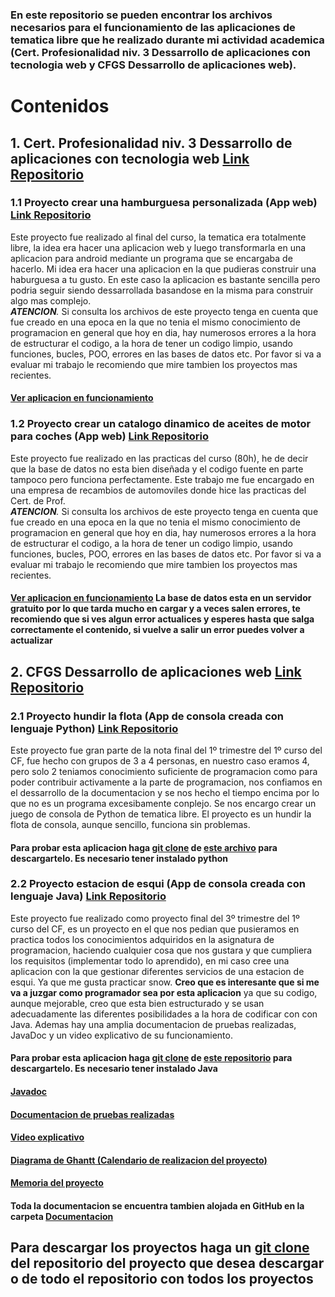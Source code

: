 ### En este repositorio se pueden encontrar los archivos necesarios para el funcionamiento de las aplicaciones de tematica libre que he realizado durante mi actividad academica (Cert. Profesionalidad niv. 3 Dessarrollo de aplicaciones con tecnologia web y CFGS Dessarrollo de aplicaciones web).

# Contenidos

## 1. Cert. Profesionalidad niv. 3 Dessarrollo de aplicaciones con tecnologia web [Link Repositorio](https://github.com/yannickbf/proyectos_libres_cursos/tree/master/Proyectos_realizados_en_cert_prof_niv3_Dessarrollo_de_aplicaciones_con_tecnologia_web)

### 1.1 Proyecto crear una hamburguesa personalizada (App web) [Link Repositorio](https://github.com/yannickbf/proyectos_libres_cursos/tree/master/Proyectos_realizados_en_cert_prof_niv3_Dessarrollo_de_aplicaciones_con_tecnologia_web/projecte_hamburguesa_(app_web))
Este proyecto fue realizado al final del curso, la tematica era totalmente libre, la idea era hacer una aplicacion web y luego transformarla en una aplicacion para android mediante un programa que se encargaba de hacerlo. Mi idea era hacer una aplicacion en la que pudieras construir una haburguesa a tu gusto. En este caso la aplicacion es bastante sencilla pero podria seguir siendo dessarrollada basandose en la misma para construir algo mas complejo.    
*__ATENCION__.* Si consulta los archivos de este proyecto tenga en cuenta que fue creado en una epoca en la que no tenia el mismo conocimiento de programacion en general que hoy en dia, hay numerosos errores a la hora de estructurar el codigo, a la hora de tener un codigo limpio, usando funciones, bucles, POO, errores en las bases de datos etc. Por favor si va a evaluar mi trabajo le recomiendo que mire tambien los proyectos mas recientes.
#### [Ver aplicacion en funcionamiento](https://triangulate-minimum.000webhostapp.com/projecte_hamburguesa_(app_web)/app.php)
  
### 1.2 Proyecto crear un catalogo dinamico de aceites de motor para coches (App web) [Link Repositorio](https://github.com/yannickbf/proyectos_libres_cursos/tree/master/Proyectos_realizados_en_cert_prof_niv3_Dessarrollo_de_aplicaciones_con_tecnologia_web/proyecto_aceites_(app_web))
Este proyecto fue realizado en las practicas del curso (80h), he de decir que la base de datos no esta bien diseñada y el codigo fuente en parte tampoco pero funciona perfectamente. Este trabajo me fue encargado en una empresa de recambios de automoviles donde hice las practicas del Cert. de Prof.   
*__ATENCION__.* Si consulta los archivos de este proyecto tenga en cuenta que fue creado en una epoca en la que no tenia el mismo conocimiento de programacion en general que hoy en dia, hay numerosos errores a la hora de estructurar el codigo, a la hora de tener un codigo limpio, usando funciones, bucles, POO, errores en las bases de datos etc. Por favor si va a evaluar mi trabajo le recomiendo que mire tambien los proyectos mas recientes.
#### [Ver aplicacion en funcionamiento](https://triangulate-minimum.000webhostapp.com/proyecto_aceites_(app_web)/lista_aceites.php) La base de datos esta en un servidor gratuito por lo que tarda mucho en cargar y a veces salen errores, te recomiendo que si ves algun error actualices y esperes hasta que salga correctamente el contenido, si vuelve a salir un error puedes volver a actualizar
  
 ## 2. CFGS Dessarrollo de aplicaciones web [Link Repositorio](https://github.com/yannickbf/proyectos_libres_cursos/tree/master/Proyectos_realizados_en_DAW_(CFGS_Desarrollo_de_aplicaciones_web))
 
 ### 2.1 Proyecto hundir la flota (App de consola creada con lenguaje Python) [Link Repositorio](https://github.com/yannickbf/proyectos_libres_cursos/tree/master/Proyectos_realizados_en_DAW_(CFGS_Desarrollo_de_aplicaciones_web)/Proyecto_en_grupo_hundir_la_flota_(app_consola_pyton))
 Este proyecto fue gran parte de la nota final del 1º trimestre del 1º curso del CF, fue hecho con grupos de 3 a 4 personas, en nuestro caso eramos 4, pero solo 2 teniamos conocimiento suficiente de programacion como para poder contribuir activamente a la parte de programacion, nos confiamos en el dessarrollo de la documentacion y se nos hecho el tiempo encima por lo que no es un programa excesibamente conplejo. Se nos encargo crear un juego de consola de Python de tematica libre. El proyecto es un hundir la flota de consola, aunque sencillo, funciona sin problemas.
#### Para probar esta aplicacion haga [git clone](https://git-scm.com/book/es/v2/Fundamentos-de-Git-Obteniendo-un-repositorio-Git) de [este archivo](https://github.com/yannickbf/proyectos_libres_cursos/blob/master/Proyectos_realizados_en_DAW_(CFGS_Desarrollo_de_aplicaciones_web)/Proyecto_en_grupo_hundir_la_flota_(app_consola_pyton)/HUNDIR%20LA%20FLOTA%20FINAL.py) para descargartelo. Es necesario tener instalado python
 
### 2.2 Proyecto estacion de esqui (App de consola creada con lenguaje Java) [Link Repositorio](https://github.com/yannickbf/proyectos_libres_cursos/tree/master/Proyectos_realizados_en_DAW_(CFGS_Desarrollo_de_aplicaciones_web)/ProyectoFinalEstacionEsquiAcabado_(app_consola_java))
 Este proyecto fue realizado como proyecto final del 3º trimestre del 1º curso del CF, es un proyecto en el que nos pedian que pusieramos en practica todos los conocimientos adquiridos en la asignatura de programacion, haciendo cualquier cosa que nos gustara y que cumpliera los requisitos (implementar todo lo aprendido), en mi caso cree una aplicacion con la que gestionar diferentes servicios de una estacion de esqui. Ya que me gusta practicar snow. **Creo que es interesante que si me va a juzgar como programador sea por esta aplicacion** ya que su codigo, aunque mejorable, creo que esta bien estructurado y se usan adecuadamente las diferentes posibilidades a la hora de codificar con con Java. Ademas hay una amplia documentacion de pruebas realizadas, JavaDoc y un video explicativo de su funcionamiento.  
#### Para probar esta aplicacion haga [git clone](https://git-scm.com/book/es/v2/Fundamentos-de-Git-Obteniendo-un-repositorio-Git) de [este repositorio](https://github.com/yannickbf/proyectos_libres_cursos/tree/master/Proyectos_realizados_en_DAW_(CFGS_Desarrollo_de_aplicaciones_web)/ProyectoFinalEstacionEsquiAcabado_(app_consola_java)) para descargartelo. Es necesario tener instalado Java
#### [Javadoc](https://triangulate-minimum.000webhostapp.com/documentacion_proyecto_esqui/javadoc/javadoc.html)
#### [Documentacion de pruebas realizadas](https://triangulate-minimum.000webhostapp.com/documentacion_proyecto_esqui/Documentacion%20de%20pruebas%20realizadas.pdf)
#### [Video explicativo](https://drive.google.com/file/d/17Nuu68TlUHo8k7xPfmjmH4JsC-AoJEPx/view?usp=sharing)
#### [Diagrama de Ghantt (Calendario de realizacion del proyecto)](https://triangulate-minimum.000webhostapp.com/documentacion_proyecto_esqui/Diagrama%20de%20Ghantt%20(calendario).xlsx)
#### [Memoria del proyecto](https://triangulate-minimum.000webhostapp.com/documentacion_proyecto_esqui/Memoria%20del%20proyecto.docx)
#### Toda la documentacion se encuentra tambien alojada en GitHub en la carpeta [Documentacion](https://github.com/yannickbf/proyectos_libres_cursos/tree/master/Proyectos_realizados_en_DAW_(CFGS_Desarrollo_de_aplicaciones_web)/ProyectoFinalEstacionEsquiAcabado_(app_consola_java)/Documentacion)
## Para descargar los proyectos haga un [git clone](https://git-scm.com/book/es/v2/Fundamentos-de-Git-Obteniendo-un-repositorio-Git) del repositorio del proyecto que desea descargar o de todo el repositorio con todos los proyectos
